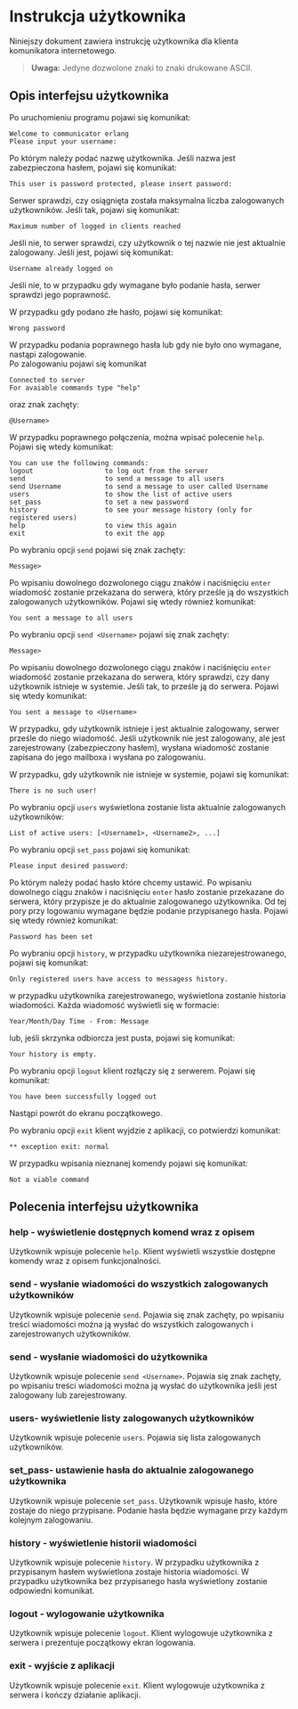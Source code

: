 
# Instrukcja użytkownika

Niniejszy dokument zawiera instrukcję użytkownika dla klienta komunikatora internetowego.
> **Uwaga:** Jedyne dozwolone znaki to znaki drukowane ASCII.

## Opis interfejsu użytkownika

Po uruchomieniu programu pojawi się komunikat:

```
Welcome to communicator erlang
Please input your username:
``` 

Po którym należy podać nazwę użytkownika. 
Jeśli nazwa jest zabezpieczona hasłem, pojawi się komunikat:

```
This user is password protected, please insert password:
```

Serwer sprawdzi, czy osiągnięta została maksymalna liczba zalogowanych użytkowników. Jeśli tak, pojawi się komunikat:

```
Maximum number of logged in clients reached
```

Jeśli nie, to serwer sprawdzi, czy użytkownik o tej nazwie nie jest aktualnie zalogowany. Jeśli jest, pojawi się komunikat:

```
Username already logged on
```

Jeśli nie, to w przypadku gdy wymagane było podanie hasła, serwer sprawdzi jego poprawność.

W przypadku gdy podano złe hasło, pojawi się komunikat:

```
Wrong password
```

W przypadku podania poprawnego hasła lub gdy nie było ono wymagane, nastąpi zalogowanie.  
Po zalogowaniu pojawi się komunikat

```
Connected to server
For avaiable commands type "help"
```
oraz znak zachęty:

```
@Username>
```

W przypadku poprawnego połączenia, można wpisać polecenie `help`. Pojawi się wtedy komunikat:

```
You can use the following commands:
logout                  to log out from the server
send                    to send a message to all users
send Username           to send a message to user called Username
users                   to show the list of active users
set_pass                to set a new password
history                 to see your message history (only for registered users)
help                    to view this again
exit                    to exit the app
```

Po wybraniu opcji `send`  pojawi się znak zachęty:

```
Message>
```
Po wpisaniu dowolnego dozwolonego ciągu znaków i naciśnięciu `enter` wiadomość zostanie przekazana do serwera, który prześle ją do wszystkich zalogowanych użytkowników. Pojawi się wtedy również komunikat:

```
You sent a message to all users
```

Po wybraniu opcji `send <Username>`  pojawi się znak zachęty:

```
Message>
```

Po wpisaniu dowolnego dozwolonego ciągu znaków i naciśnięciu `enter` wiadomość zostanie przekazana do serwera, który sprawdzi, czy dany użytkownik <Username> istnieje w systemie. Jeśli tak, to prześle ją do serwera. Pojawi się wtedy komunikat:

```
You sent a message to <Username>
```
  
W przypadku, gdy użytkownik <Username> istnieje i jest aktualnie zalogowany, serwer prześle do niego wiadomość. Jeśli użytkownik <Username> nie jest zalogowany, ale jest zarejestrowany (zabezpieczony hasłem), wysłana wiadomość zostanie zapisana do jego mailboxa i wysłana po zalogowaniu.
  
W przypadku, gdy użytkownik nie istnieje w systemie, pojawi się komunikat:
  
```
There is no such user!
```

Po wybraniu opcji `users`  wyświetlona zostanie lista aktualnie zalogowanych użytkowników:

```
List of active users: [<Username1>, <Username2>, ...]
```
  
Po wybraniu opcji `set_pass`  pojawi się komunikat:

```
Please input desired password:
```
  
Po którym należy podać hasło które chcemy ustawić. Po wpisaniu dowolnego ciągu znaków i naciśnięciu `enter` hasło zostanie przekazane do serwera, który przypisze je do aktualnie zalogowanego użytkownika. Od tej pory przy logowaniu wymagane będzie podanie przypisanego hasła. Pojawi się wtedy również komunikat:
  
```
Password has been set
```

Po wybraniu opcji `history`, w przypadku użytkownika niezarejestrowanego, pojawi się komunikat:

```
Only registered users have access to messagess history.
```

w przypadku użytkownika zarejestrowanego, wyświetlona zostanie historia wiadomości. Każda wiadomość wyświetli się w formacie:

```
Year/Month/Day Time - From: Message
```

lub, jeśli skrzynka odbiorcza jest pusta, pojawi się komunikat:

```
Your history is empty.
```

Po wybraniu opcji `logout` klient rozłączy się z serwerem. Pojawi się komunikat:

```
You have been successfully logged out  
```

Nastąpi powrót do ekranu początkowego.  
  
Po wybraniu opcji `exit` klient wyjdzie z aplikacji, co potwierdzi komunikat:

```
** exception exit: normal   
```    

W przypadku wpisania nieznanej komendy pojawi się komunikat:

```
Not a viable command
```

## Polecenia interfejsu użytkownika

### help - wyświetlenie dostępnych komend wraz z opisem
Użytkownik wpisuje polecenie `help`. Klient wyświetli wszystkie dostępne komendy wraz z opisem funkcjonalności.

### send - wysłanie wiadomości do wszystkich zalogowanych użytkowników

Użytkownik wpisuje polecenie `send`. Pojawia się znak zachęty, po wpisaniu treści wiadomości można ją wysłać do wszystkich zalogowanych i zarejestrowanych użytkowników.
  
### send <Username>- wysłanie wiadomości do użytkownika <Username>

Użytkownik wpisuje polecenie `send <Username>`. Pojawia się znak zachęty, po wpisaniu treści wiadomości można ją wysłać do użytkownika <Username> jeśli jest zalogowany lub zarejestrowany.
  
### users- wyświetlenie listy zalogowanych użytkowników

Użytkownik wpisuje polecenie `users`. Pojawia się lista zalogowanych użytkowników.
  
### set_pass- ustawienie hasła do aktualnie zalogowanego użytkownika

Użytkownik wpisuje polecenie `set_pass`. Użytkownik wpisuje hasło, które zostaje do niego przypisane. Podanie hasła będzie wymagane przy każdym kolejnym zalogowaniu.

### history - wyświetlenie historii wiadomości

Użytkownik wpisuje polecenie `history`. W przypadku użytkownika z przypisanym hasłem wyświetlona zostaje historia wiadomości. W przypadku 
użytkownika bez przypisanego hasła wyświetlony zostanie odpowiedni komunikat.

### logout - wylogowanie użytkownika

Użytkownik wpisuje polecenie `logout`. Klient wylogowuje użytkownika z serwera i prezentuje początkowy ekran logowania.

### exit - wyjście z aplikacji

Użytkownik wpisuje polecenie `exit`. Klient wylogowuje użytkownika z serwera i kończy działanie aplikacji.



